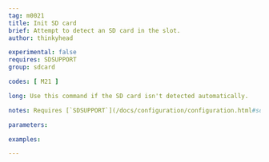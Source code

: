 ```yaml
---
tag: m0021
title: Init SD card
brief: Attempt to detect an SD card in the slot.
author: thinkyhead

experimental: false
requires: SDSUPPORT
group: sdcard

codes: [ M21 ]

long: Use this command if the SD card isn't detected automatically.

notes: Requires [`SDSUPPORT`](/docs/configuration/configuration.html#sd-card)

parameters:

examples:

---
```


